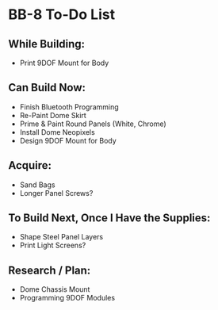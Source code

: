 # BB-8 To-Do List

## While Building:

* Print 9DOF Mount for Body

## Can Build Now:

* Finish Bluetooth Programming
* Re-Paint Dome Skirt
* Prime & Paint Round Panels (White, Chrome)
* Install Dome Neopixels
* Design 9DOF Mount for Body

## Acquire:

* Sand Bags
* Longer Panel Screws?

## To Build Next, Once I Have the Supplies:

* Shape Steel Panel Layers
* Print Light Screens?

## Research / Plan:

* Dome Chassis Mount
* Programming 9DOF Modules
